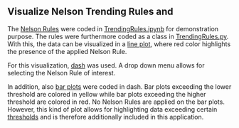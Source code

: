 ## Visualize Nelson Trending Rules and

The [Nelson Rules](https://en.wikipedia.org/wiki/Nelson_rules) were coded in [TrendingRules.ipynb](TrendingRules.ipynb) for demonstration purpose. The rules were furthermore coded as a class in [TrendingRules.py](TrendingRules.py). With this, the data can be visualized in a  [line plot](lineplot.py), where red color highlights the presence of the applied Nelson Rule.

For this visualization, [dash](https://plotly.com/dash/) was used. A drop down menu allows for selecting the Nelson Rule of interest.

In addition, also [bar plots](barplot.py) were coded in dash. Bar plots exceeding the lower threshold are colored in yellow while bar plots exceeding the higher threshold are colored in red. No Nelson Rules are applied on the bar plots. However, this kind of plot allows for highlighting data exceeding certain [thresholds](barPlotRules.py) and is therefore additionally included in this application.
